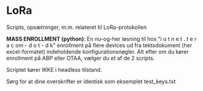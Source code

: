 # LoRa
Scripts, opsætninger, m.m. relateret til LoRa-protokollen

**MASS ENROLLMENT (python)**: En nu-og-her løsning til hos "i o t n e t . t e r a c om - d o t - d k" enrollment på  flere devices ud fra tektsdokument (her excel-formatet) indeholdende konfigurationsnøgler. 
Alt efter om du kører enrollment på ABP eller OTAA, vælger du et af de 2 scripts. 

Scriptet kører IKKE i headless tilstand.

Sørg for at dine overskrifter er identisk som eksemplet test_keys.txt
